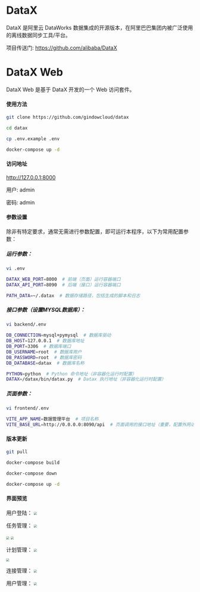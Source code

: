 # DataX

DataX 是阿里云 DataWorks 数据集成的开源版本，在阿里巴巴集团内被广泛使用的离线数据同步工具/平台。

项目传送门: https://github.com/alibaba/DataX

# DataX Web

DataX Web 是基于 DataX 开发的一个 Web 访问套件。



#### 使用方法

```bash
git clone https://github.com/gindowcloud/datax

cd datax

cp .env.example .env

docker-compose up -d
```



#### 访问地址

http://127.0.0.1:8000

用户: admin

密码: admin



#### 参数设置

除非有特定要求，通常无需进行参数配置，即可运行本程序，以下为常用配置参数：

##### 运行参数：
```bash
vi .env

DATAX_WEB_PORT=8000  # 前端（页面）运行容器端口
DATAX_API_PORT=8090  # 后端（接口）运行容器端口

PATH_DATA=~/.datax  # 数据存储路径，包括生成的脚本和日志
```

##### 接口参数（设置MYSQL数据库）：
```bash
vi backend/.env

DB_CONNECTION=mysql+pymysql  # 数据库驱动
DB_HOST=127.0.0.1  # 数据库地址
DB_PORT=3306  # 数据库端口
DB_USERNAME=root  # 数据库用户 
DB_PASSWORD=root  # 数据库密码
DB_DATABASE=datax  # 数据库名称

PYTHON=python  # Python 命令地址（非容器化运行时配置）
DATAX=/datax/bin/datax.py  # Datax 执行地址（非容器化运行时配置）
```

##### 页面参数：
```bash
vi frontend/.env

VITE_APP_NAME=数据管理平台  # 项目名称
VITE_BASE_URL=http://0.0.0.0:8090/api  # 页面调用的接口地址（重要，配置外网访问需要设置）
```

#### 版本更新
```bash
git pull

docker-compose build

docker-compose down

docker-compose up -d
```

#### 界面预览

用户登陆：
<img src="https://github.com/gindowcloud/assets/raw/master/datax/11.png" style="zoom: 50%;" />

任务管理：
<img src="https://github.com/gindowcloud/assets/raw/master/datax/21.png" style="zoom:50%;" />

<img src="https://github.com/gindowcloud/assets/raw/master/datax/22.png" style="zoom:50%;" />

<img src="https://github.com/gindowcloud/assets/raw/master/datax/23.png" style="zoom:50%;" />

计划管理：
<img src="https://github.com/gindowcloud/assets/raw/master/datax/31.png" style="zoom:50%;" />

<img src="https://github.com/gindowcloud/assets/raw/master/datax/32.png" style="zoom:50%;" />

连接管理：
<img src="https://github.com/gindowcloud/assets/raw/master/datax/41.png" style="zoom:50%;" />

用户管理：
<img src="https://github.com/gindowcloud/assets/raw/master/datax/51.png" style="zoom:50%;" />
